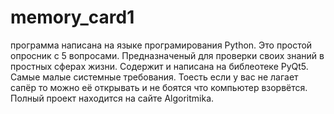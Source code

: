 # memory_card1
программа написана на языке програмирования Python. Это простой опросник с 5 вопросами. Предназначеный для проверки своих знаний в простных сферах жизни. Содержит и написана на библеотеке PyQt5. Самые малые системные требования. Тоесть если у вас не лагает сапёр то можно её открывать и не боятся что компьютер взорвётся. Полный проект находится на сайте Algoritmika.
